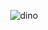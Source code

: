 <div align=center>

![dino](https://gitee.com/skykeyjoker/PicCloud/raw/master/img/dino.gif)
  
</div>
